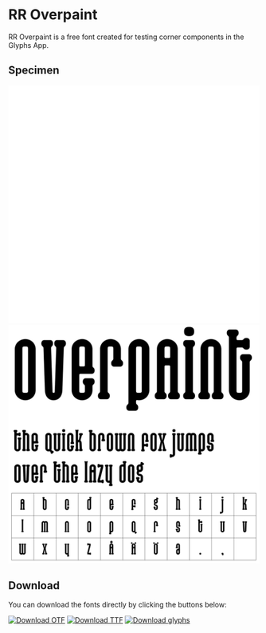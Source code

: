 # RR Overpaint

RR Overpaint is a free font created for testing corner components in the Glyphs App.

## Specimen
![](images/overpaint-specimen_white.svg#gh-dark-mode-only)![](images/overpaint-specimen_black.svg#gh-light-mode-only)

## Download
You can download the fonts directly by clicking the buttons below:

[![Download OTF](https://img.shields.io/badge/Download-OTF-blue)](https://github.com/typebrew/rr_overpaint/raw/main/fonts/otf/RR_Overpaint-Regular.otf)
[![Download TTF](https://img.shields.io/badge/Download-TTF-blue)](https://github.com/typebrew/rr_overpaint/raw/main/fonts/ttf/RR_Overpaint-Regular.ttf)
[![Download glyphs](https://img.shields.io/badge/Download-glyphs-green)](https://github.com/typebrew/rr_overpaint/raw/main/src/glyphs/overpaint.glyphs)

